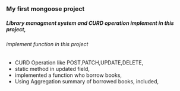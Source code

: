 ### My first mongoose project 
##### Library managment system and CURD operation implement in this project,
###### implement function in this project

- CURD Operation like POST,PATCH,UPDATE,DELETE,
- static method in updated field,
- implemented a function who borrow books,
- Using Aggregation summary of borrowed books, included,


